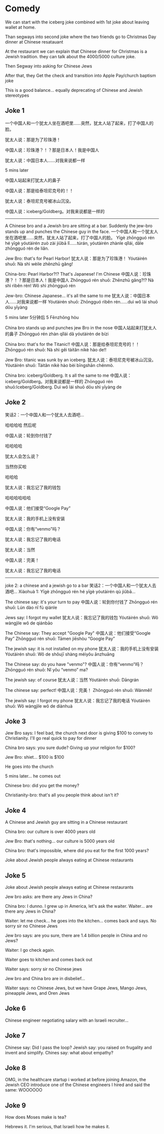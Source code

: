# Comedy

We can start with the iceberg joke combined with 1st joke about leaving wallet at home.

Than segways into second joke where the two friends go to Christmas Day dinner at Chinese resatauant

At the restaurant we can explain that Chinese dinner for Christmas is a Jewish tradition. they can talk about the 4000/5000 culture joke.

Then Segway into asking for Chinese Jews

After that, they Get the check and transition into Apple Pay/church baptism joke

This is a good balance... equally deprecating of Chinese and Jewish stereotypes

## Joke 1
一个中国人和一个犹太人坐在酒吧里……突然，犹太人站了起来，打了中国人的脸。

犹太人说：那是为了珍珠港！

中国人说：珍珠港？！？那是日本人！我是中国人

犹太人说：中国日本人……对我来说都一样

5 mins later

中国人站起来打犹太人的鼻子

中国人说：那是给泰坦尼克号的！！

犹太人说：泰坦尼克号被冰山沉没。

中国人说：iceberg/Goldberg。对我来说都是一样的

---

A Chinese bro and a Jewish bro are sitting at a bar. Suddenly the jew-bro stands up and punches the Chinese guy in the face.
一个中国人和一个犹太人坐在酒吧里……突然，犹太人站了起来，打了中国人的脸。
Yīgè zhōngguó rén hé yīgè yóutàirén zuò zài jiǔbā lǐ……túrán, yóutàirén zhànle qǐlái, dǎle zhōngguó rén de liǎn.

Jew Bro: that's for Pearl Harbor!
犹太人说：那是为了珍珠港！
Yóutàirén shuō: Nà shì wèile zhēnzhū gǎng!

China-bro: Pearl Harbor?!? That's Japanese! I'm Chinese
中国人说：珍珠港？！？那是日本人！我是中国人
Zhōngguó rén shuō: Zhēnzhū gǎng?!? Nà shì rìběn rén! Wǒ shì zhōngguó rén

Jew-bro: Chinese Japanese... it's all the same to me
犹太人说：中国日本人……对我来说都一样
Yóutàirén shuō: Zhōngguó rìběn rén……duì wǒ lái shuō dōu yīyàng

5 mins later
5分钟后
5 Fēnzhōng hòu

China bro stands up and punches jew Bro in the nose
中国人站起来打犹太人的鼻子
Zhōngguó rén zhàn qǐlái dǎ yóutàirén de bízi

China bro: that's for the Titanic!!
中国人说：那是给泰坦尼克号的！！
Zhōngguó rén shuō: Nà shì gěi tàitǎn níkè hào de!!

Jew Bro: titanic was sunk by an iceberg.
犹太人说：泰坦尼克号被冰山沉没。
Yóutàirén shuō: Tàitǎn níkè hào bèi bīngshān chénmò.

China bro: iceberg/Goldberg.   It s all the same to me
中国人说：iceberg/Goldberg。对我来说都是一样的
Zhōngguó rén shuō:Iceberg/Goldberg. Duì wǒ lái shuō dōu shì yīyàng de

## Joke 2
笑话2：一个中国人和一个犹太人去酒吧...

哈哈哈哈 然后呢

中国人说：轮到你付钱了

哈哈哈哈

犹太人会怎么说？

当然你买啦

哈哈哈

犹太人说：我忘记了我的钱包

哈哈哈哈哈哈

中国人说：他们接受“Google Pay”

犹太人说：我的手机上没有安装

中国人说：你有“venmo”吗？

犹太人说：我忘记了我的电话

犹太人说：当然

中国人说：完美！

犹太人说：我忘记了我的电话

---

joke 2: a chinese and a jewish go to a bar
笑话2：一个中国人和一个犹太人去酒吧...
Xiàohuà 1: Yīgè zhōngguó rén hé yīgè yóutàirén qù jiǔbā...

The chinese say: it's your turn to pay
中国人说：轮到你付钱了
Zhōngguó rén shuō: Lún dào nǐ fù qiánle

Jews say: I forgot my wallet
犹太人说：我忘记了我的钱包
Yóutàirén shuō: Wǒ wàngjìle wǒ de qiánbāo

The Chinese say: They accept "Google Pay"
中国人说：他们接受“Google Pay”
Zhōngguó rén shuō: Tāmen jiēshòu “Google Pay”

The jewish say: it is not installed on my phone
犹太人说：我的手机上没有安装
Yóutàirén shuō: Wǒ de shǒujī shàng méiyǒu ānzhuāng

The Chinese say: do you have "venmo"?
中国人说：你有“venmo”吗？
Zhōngguó rén shuō: Nǐ yǒu “venmo” ma?

The jewish say: of course
犹太人说：当然
Yóutàirén shuō: Dāngrán

The chinese say: perfect!
中国人说：完美！
Zhōngguó rén shuō: Wánměi!

The jewish say: I forgot my phone
犹太人说：我忘记了我的电话
Yóutàirén shuō: Wǒ wàngjìle wǒ de diànhuà


## Joke 3
Jew Bro says: I feel bad, the church next door is giving $100 to convey to Christianity. I'll go real quick to pay for dinner

China bro says: you sure dude? Giving up your religion for $100?

Jew Bro: shiet... $100 is $100

He goes into the church

5 mins later... he comes out

Chinese bro: did you get the money?

Christianity-bro: that's all you people think about isn't it?


## Joke 4

A Chinese and Jewish guy are sitting in a Chinese restaurant

China bro: our culture is over 4000 years old

Jew Bro: that's nothing... our culture is 5000 years old

China bro: that's impossible, where did you eat for the first 1000 years?

Joke about Jewish people always eating at Chinese restaurants

## Joke 5

Joke about Jewish people always eating at Chinese restaurants

Jew bro asks: are there any Jews in China?

China bro: I dunno. I grew up in America, let's ask the waiter. Waiter... are there any Jews in China?

Waiter: let me check... he goes into the kitchen... comes back and says. No sorry sir no Chinese Jews

Jew bro says: are you sure, there are 1.4 billion people in China and no Jews?

Waiter: I go check again.

Waiter goes to kitchen and comes back out

Waiter says: sorry sir no Chinese jews

Jew bro and China bro are in disbelief...

Waiter says: no Chinese Jews, but we have Grape Jews, Mango Jews, pineapple Jews, and Oren Jews

## Joke 6

Chinese engineer negotiating salary with an Israeli recruiter...

## Joke 7

Chinese say: Did I pass the loop?
Jewish say: you raised on frugality and invent and simplify.
Chines say: what about empathy?

## Joke 8

OMG, in the healthcare startup i worked at before joining Amazon, the Jewish CEO introduce one of the Chinese engineers I hired and said the same: WOOOOOO

## Joke 9

How does Moses make is tea?

Hebrews it. I'm serious, that Israeli how he makes it.

